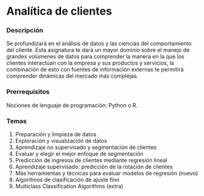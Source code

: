 # Analítica de clientes

### Descripción 

Se profundizará en el análisis de datos y las ciencias del comportamiento del cliente. Esta asignatura te dará un mayor dominio sobre el manejo de grandes volúmenes de datos para comprender la manera en la que los clientes interactúan con la empresa y sus productos y servicios, la combinación de esto con fuentes de información externas te permitirá comprender dinámicas del mercado más complejas. 

### Prerrequisitos 

Nociones de lenguaje de programación: Python o R. 

### Temas 
1. Preparación y limpieza de datos
2. Exploración y visualización de datos
3. Aprendizaje no supervisado y segmentación de clientes
4. Evaluar y elegir el mejor enfoque de segmentación
5. Predicción de ingresos de clientes mediante regresión lineal
6. Aprendizaje supervisado: predicción de la rotación de clientes
7. Más herramientas y técnicas para evaluar modelos de regresión (nuevo)
8. Algoritmos de clasificación de ajuste fino
9. Multiclass Classification Algorithms (extra)
